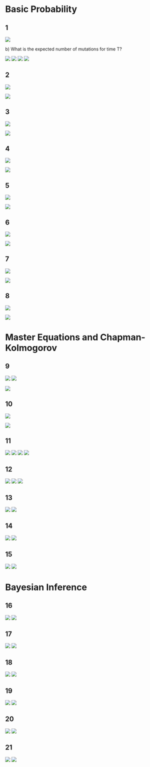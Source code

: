 
# Basic Probability

## 1
![](./images/1_extendeda.png)

b) What is the expected number of mutations for time T?

![](./images/1_extendedc.png)
![](./images/1_extendedd.png)
![](./images/1_extendede.png)
![](./sol_images/7.jpeg)

## 2
![](./images/prob_1.png)

![](./sol_images/bonferroni.jpeg)

## 3
![](./images/prob_2.png)

![](./sol_images/romeo_juliet.jpeg)

## 4
![](./images/prob_3.png)

![](./sol_images/lemon_cars.jpeg)

## 5
![](./images/prob_4.png)

![](./sol_images/joint_dice.jpeg)

## 6
![](./images/prob_5.png)

![](./sol_images/treasure.jpeg)

## 7
![](./images/prob_6.png)

![](./sol_images/hunting_dogs.jpeg)

## 8
![](./images/prob_7.png)

![](./sol_images/power_plants.jpeg)

# Master Equations and Chapman-Kolmogorov

## 9
![](./images/midterm_1a.png)
![](./images/midterm_1b.png)

![](./sol_images/8.jpeg)

## 10
![](./images/midterm_3.png)

![](./sol_images/10.jpeg)

## 11
![](./images/prob_18a.png)
![](./images/prob_18b.png)
![](./images/prob_18c.png)
![](./sol_images/18.jpeg)

## 12
![](./images/prob_21a.png)
![](./images/prob_21b.png)
![](./sol_images/21.jpeg)

## 13
![](./images/prob_chain1.png)
![](./sol_images/chain1.jpeg)

## 14
![](./images/prob_chain2.png)
![](./sol_images/chain2.jpeg)

## 15
![](./images/prob_ode.png)
![](./sol_images/ode.jpeg)

# Bayesian Inference

## 16
![](./images/prob_machine_parts.png)
![](./sol_images/machine_parts.jpeg)

## 17
![](./images/prob_experimentalist.png)
![](./sol_images/experimentalist.jpeg)

## 18
![](./images/prob_beacon.png)
![](./sol_images/beacon.jpeg)

## 19
![](./images/prob_decay_ssa.png)
![](./sol_images/decay_ssa.jpeg)

## 20
![](./images/prob_galton_board.png)
![](./sol_images/galton_board.jpeg)

## 21
![](./images/prob_harvard_t.png)
![](./sol_images/harvard_t.jpeg)

